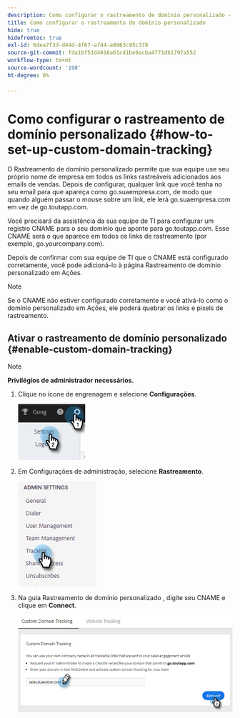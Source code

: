 ```yaml
---
description: Como configurar o rastreamento de domínio personalizado - Documentos do Marketo - Documentação do produto
title: Como configurar o rastreamento de domínio personalizado
hide: true
hidefromtoc: true
exl-id: 6dea7f3d-d44d-4f67-af44-a8963c95c378
source-git-commit: fda1bf51d4016a61c41be9acba4771db1797a552
workflow-type: tm+mt
source-wordcount: '198'
ht-degree: 0%

---
```


# Como configurar o rastreamento de domínio personalizado {#how-to-set-up-custom-domain-tracking}

O Rastreamento de domínio personalizado permite que sua equipe use seu próprio nome de empresa em todos os links rastreáveis adicionados aos emails de vendas. Depois de configurar,  qualquer link que você tenha no seu email para que apareça como go.suaempresa.com, de modo que quando alguém passar o mouse sobre um link, ele lerá go.suaempresa.com em vez de go.toutapp.com.

Você precisará da assistência da sua equipe de TI para configurar um registro CNAME para o seu domínio que aponte para go.toutapp.com. Esse CNAME será o que aparece em todos os links de rastreamento (por exemplo, go.yourcompany.com).

Depois de confirmar com sua equipe de TI que o CNAME está configurado corretamente, você pode adicioná-lo à página Rastreamento de domínio personalizado em Ações.

>[!NOTE]
>
>Se o CNAME não estiver configurado corretamente e você ativá-lo como o domínio personalizado em Ações, ele poderá quebrar os links e pixels de rastreamento.

## Ativar o rastreamento de domínio personalizado {#enable-custom-domain-tracking}

>[!NOTE]
>
>**Privilégios de administrador necessários.**

1. Clique no ícone de engrenagem e selecione **Configurações**.

   ![](assets/how-to-set-up-custom-domain-tracking-1.png)

1. Em Configurações de administração, selecione **Rastreamento**.

   ![](assets/how-to-set-up-custom-domain-tracking-2.png)

1. Na guia Rastreamento de domínio personalizado , digite seu CNAME e clique em **Connect**.

   ![](assets/how-to-set-up-custom-domain-tracking-3.png)
